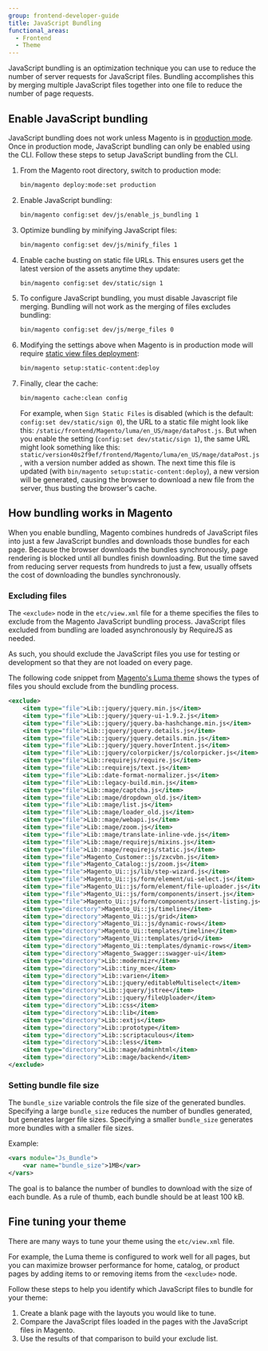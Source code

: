 ```yaml
---
group: frontend-developer-guide
title: JavaScript Bundling
functional_areas:
  - Frontend
  - Theme
---
```

JavaScript bundling is an optimization technique you can use to reduce the number of server requests for JavaScript files.
Bundling accomplishes this by merging multiple JavaScript files together into one file to reduce the number of page requests.

## Enable JavaScript bundling

<InlineAlert variant="info" slots="text"/>

JavaScript bundling does not work unless Magento is in [production mode][production-mode]. Once in production mode, JavaScript bundling can only be enabled using the CLI. Follow these steps to setup JavaScript bundling from the CLI.

1. From the Magento root directory, switch to production mode:

   ```bash
   bin/magento deploy:mode:set production
   ```

1. Enable JavaScript bundling:

   ```bash
   bin/magento config:set dev/js/enable_js_bundling 1
   ```

1. Optimize bundling by minifying JavaScript files:

   ```bash
   bin/magento config:set dev/js/minify_files 1
   ```

1. Enable cache busting on static file URLs. This ensures users get the latest version of the assets anytime they update:

   ```bash
   bin/magento config:set dev/static/sign 1
   ```

1. To configure JavaScript bundling, you must disable Javascript file merging. Bundling will not work as the merging of files excludes bundling:

   ```bash
   bin/magento config:set dev/js/merge_files 0
   ```

1. Modifying the settings above when Magento is in production mode will require [static view files deployment][static-content]:

   ```bash
   bin/magento setup:static-content:deploy
   ```

1. Finally, clear the cache:

   ```bash
   bin/magento cache:clean config
   ```

   For example, when `Sign Static Files` is disabled (which is the default: `config:set dev/static/sign 0`), the URL to a static file might look like this: `/static/frontend/Magento/luma/en_US/mage/dataPost.js`. But when you enable the setting (`config:set dev/static/sign 1`), the same URL might look something like this: `static/version40s2f9ef/frontend/Magento/luma/en_US/mage/dataPost.js`, with a version number added as shown. The next time this file is updated (with `bin/magento setup:static-content:deploy`), a new version will be generated, causing the browser to download a new file from the server, thus busting the browser's cache.

## How bundling works in Magento

When you enable bundling, Magento combines hundreds of JavaScript files into just a few JavaScript bundles and downloads those bundles for each page. Because the browser downloads the bundles synchronously, page rendering is blocked until all bundles finish downloading. But the time saved from reducing server requests from hundreds to just a few, usually offsets the cost of downloading the bundles synchronously.

### Excluding files

The `<exclude>` node in the `etc/view.xml` file for a theme specifies the files to exclude from the Magento JavaScript bundling process.
JavaScript files excluded from bundling are loaded asynchronously by RequireJS as needed.

As such, you should exclude the JavaScript files you use for testing or development so that they are not loaded on every page.

The following code snippet from [Magento's Luma theme][luma-view-xml] shows the types of files you should exclude from the bundling process.

```xml
<exclude>
    <item type="file">Lib::jquery/jquery.min.js</item>
    <item type="file">Lib::jquery/jquery-ui-1.9.2.js</item>
    <item type="file">Lib::jquery/jquery.ba-hashchange.min.js</item>
    <item type="file">Lib::jquery/jquery.details.js</item>
    <item type="file">Lib::jquery/jquery.details.min.js</item>
    <item type="file">Lib::jquery/jquery.hoverIntent.js</item>
    <item type="file">Lib::jquery/colorpicker/js/colorpicker.js</item>
    <item type="file">Lib::requirejs/require.js</item>
    <item type="file">Lib::requirejs/text.js</item>
    <item type="file">Lib::date-format-normalizer.js</item>
    <item type="file">Lib::legacy-build.min.js</item>
    <item type="file">Lib::mage/captcha.js</item>
    <item type="file">Lib::mage/dropdown_old.js</item>
    <item type="file">Lib::mage/list.js</item>
    <item type="file">Lib::mage/loader_old.js</item>
    <item type="file">Lib::mage/webapi.js</item>
    <item type="file">Lib::mage/zoom.js</item>
    <item type="file">Lib::mage/translate-inline-vde.js</item>
    <item type="file">Lib::mage/requirejs/mixins.js</item>
    <item type="file">Lib::mage/requirejs/static.js</item>
    <item type="file">Magento_Customer::js/zxcvbn.js</item>
    <item type="file">Magento_Catalog::js/zoom.js</item>
    <item type="file">Magento_Ui::js/lib/step-wizard.js</item>
    <item type="file">Magento_Ui::js/form/element/ui-select.js</item>
    <item type="file">Magento_Ui::js/form/element/file-uploader.js</item>
    <item type="file">Magento_Ui::js/form/components/insert.js</item>
    <item type="file">Magento_Ui::js/form/components/insert-listing.js</item>
    <item type="directory">Magento_Ui::js/timeline</item>
    <item type="directory">Magento_Ui::js/grid</item>
    <item type="directory">Magento_Ui::js/dynamic-rows</item>
    <item type="directory">Magento_Ui::templates/timeline</item>
    <item type="directory">Magento_Ui::templates/grid</item>
    <item type="directory">Magento_Ui::templates/dynamic-rows</item>
    <item type="directory">Magento_Swagger::swagger-ui</item>
    <item type="directory">Lib::modernizr</item>
    <item type="directory">Lib::tiny_mce</item>
    <item type="directory">Lib::varien</item>
    <item type="directory">Lib::jquery/editableMultiselect</item>
    <item type="directory">Lib::jquery/jstree</item>
    <item type="directory">Lib::jquery/fileUploader</item>
    <item type="directory">Lib::css</item>
    <item type="directory">Lib::lib</item>
    <item type="directory">Lib::extjs</item>
    <item type="directory">Lib::prototype</item>
    <item type="directory">Lib::scriptaculous</item>
    <item type="directory">Lib::less</item>
    <item type="directory">Lib::mage/adminhtml</item>
    <item type="directory">Lib::mage/backend</item>
</exclude>
```

### Setting bundle file size

The `bundle_size` variable controls the file size of the generated bundles.
Specifying a large `bundle_size` reduces the number of bundles generated, but generates larger file sizes.
Specifying a smaller `bundle_size` generates more bundles with a smaller file sizes.

Example:

```xml
<vars module="Js_Bundle">
    <var name="bundle_size">1MB</var>
</vars>
```

The goal is to balance the number of bundles to download with the size of each bundle.
As a rule of thumb, each bundle should be at least 100 kB.

## Fine tuning your theme

There are many ways to tune your theme using the `etc/view.xml` file.

For example, the Luma theme is configured to work well for all pages, but you can maximize browser performance for home, catalog, or product pages by adding items to or removing items from the `<exclude>` node.

Follow these steps to help you identify which JavaScript files to bundle for your theme:

1. Create a blank page with the layouts you would like to tune.
1. Compare the JavaScript files loaded in the pages with the JavaScript files in Magento.
1. Use the results of that comparison to build your exclude list.

[production-mode]:https://devdocs.magento.com/guides/v2.4/config-guide/bootstrap/magento-modes.html#production-mode
[static-content]:https://devdocs.magento.com/guides/v2.4/config-guide/cli/config-cli-subcommands-static-view.html
[Advanced-JavaScript-Bundling]:https://experienceleague.adobe.com/docs/commerce-operations/performance-best-practices/performance-best-practices/advanced-js-bundling.html
[luma-view-xml]:https://github.com/magento/magento2/blob/2.4/app/design/frontend/Magento/luma/etc/view.xml#L270
